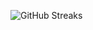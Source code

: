 ![GitHub Streaks](https://github-streaks-mqc9.onrender.com/streak/happilli/image?theme=midnight&cache_bust=1743759766&lang=ja)
